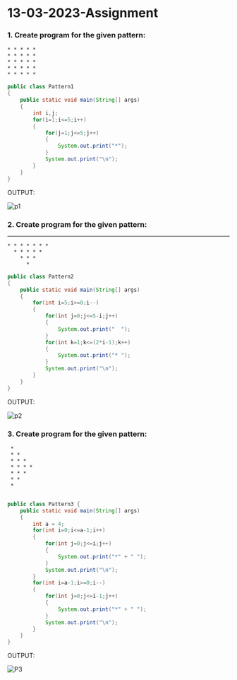 # 13-03-2023-Assignment

### 1. Create program for the given pattern:
    
    * * * * *
    * * * * *
    * * * * *
    * * * * *
    * * * * *

```java
public class Pattern1
{
    public static void main(String[] args)
    {
        int i,j;
        for(i=1;i<=5;i++)
        {
            for(j=1;j<=5;j++)
            {
                System.out.print("*");
            }
            System.out.print("\n");
        }
    }
}
```

OUTPUT: 

![p1](https://user-images.githubusercontent.com/93427086/224884978-91ac10e5-29ba-448e-8418-d86cc22a9776.png)




### 2. Create program for the given pattern:

  * * * * * * * * *
    * * * * * * *
      * * * * *
        * * *
          *
 
```java
public class Pattern2
{
    public static void main(String[] args)
    {
        for(int i=5;i>=0;i--)
        {
            for(int j=0;j<=5-i;j++)
            {
                System.out.print("  ");
            }
            for(int k=1;k<=(2*i-1);k++)
            {
                System.out.print("* ");
            }
            System.out.print("\n");
        }
    }
}
```

OUTPUT:

![p2](https://user-images.githubusercontent.com/93427086/224884997-a4b274a2-3c40-4fbc-81d5-ea8be2fda51d.png)



### 3. Create program for the given pattern:

     *
     * *
     * * *
     * * * *
     * * *
     * *
     *

```java

public class Pattern3 {
    public static void main(String[] args)
    {
        int a = 4;
        for(int i=0;i<=a-1;i++)
        {
            for(int j=0;j<=i;j++)
            {
                System.out.print("*" + " ");
            }
            System.out.print("\n");
        }
        for(int i=a-1;i>=0;i--)
        {
            for(int j=0;j<=i-1;j++)
            {
                System.out.print("*" + " ");
            }
            System.out.print("\n");
        }
    }
}
```

OUTPUT:

![P3](https://user-images.githubusercontent.com/93427086/224885016-84dee49d-4e2a-4d22-bc55-a1ba9bb01cc4.png)


